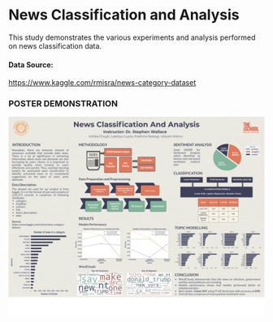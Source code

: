 # News Classification and Analysis

This study demonstrates the various experiments and analysis performed on news classification data.


#### Data Source: 

https://www.kaggle.com/rmisra/news-category-dataset



### POSTER DEMONSTRATION

![POSTER](/POSTER.png?raw=true "News Classification and Analysis")
